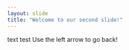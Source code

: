 ```yaml
---
layout: slide
title: "Welcome to our second slide!"
---
```

text test
Use the left arrow to go back!
